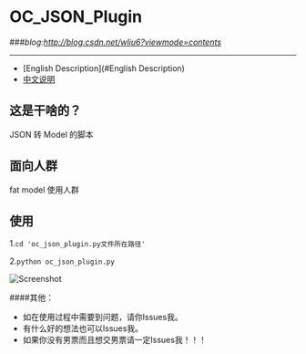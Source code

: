 # **OC_JSON_Plugin**
###*blog:<http://blog.csdn.net/wliu6?viewmode=contents>*
***
* [English Description](#English Description)
* [中文说明](#中文说明)


## <a id="中文说明"></a>这是干啥的？
JSON 转 Model 的脚本

## 面向人群
fat model 使用人群

## 使用
1.`cd 'oc_json_plugin.py文件所在路径'`

2.`python oc_json_plugin.py`

![Screenshot](https://github.com/wliu6/OC_JSON_Plugin/blob/master/dome_sheet.gif)

####其他：

* 如在使用过程中需要到问题，请你Issues我。
* 有什么好的想法也可以Issues我。
* 如果你没有男票而且想交男票请一定Issues我！！！

